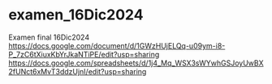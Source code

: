 # examen_16Dic2024
Examen final 16Dic2024
https://docs.google.com/document/d/1GWzHUjELQq-u09ym-i8-P_7zC6tXiuxKbYrJkaNTiPE/edit?usp=sharing 
https://docs.google.com/spreadsheets/d/1j4_Mq_WSX3sWYwhGSJoyUwBX2fUNct6xMvT3ddzUjnI/edit?usp=sharing
